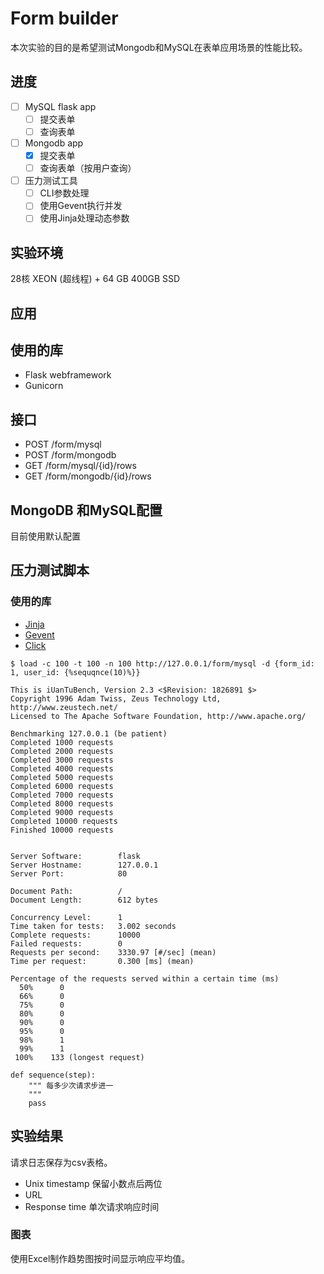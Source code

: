 # Form builder

本次实验的目的是希望测试Mongodb和MySQL在表单应用场景的性能比较。

## 进度

- [ ] MySQL flask app
   - [ ] 提交表单
   - [ ] 查询表单
- [ ] Mongodb app
   - [x] 提交表单
   - [ ] 查询表单（按用户查询） 
- [ ] 压力测试工具
   - [ ] CLI参数处理
   - [ ] 使用Gevent执行并发
   - [ ] 使用Jinja处理动态参数

## 实验环境

28核 XEON (超线程) + 64 GB 400GB SSD

## 应用

## 使用的库

- Flask webframework
- Gunicorn

## 接口

- POST /form/mysql
- POST /form/mongodb
- GET /form/mysql/{id}/rows
- GET /form/mongodb/{id}/rows

## MongoDB 和MySQL配置

目前使用默认配置

## 压力测试脚本

### 使用的库

- [Jinja](https://jinja.palletsprojects.com)
- [Gevent](http://www.gevent.org/intro.html)
- [Click](https://click.palletsprojects.com/en/7.x/)

```shell
$ load -c 100 -t 100 -n 100 http://127.0.0.1/form/mysql -d {form_id: 1, user_id: {%sequqnce(10)%}}

This is iUanTuBench, Version 2.3 <$Revision: 1826891 $>
Copyright 1996 Adam Twiss, Zeus Technology Ltd, http://www.zeustech.net/
Licensed to The Apache Software Foundation, http://www.apache.org/

Benchmarking 127.0.0.1 (be patient)
Completed 1000 requests
Completed 2000 requests
Completed 3000 requests
Completed 4000 requests
Completed 5000 requests
Completed 6000 requests
Completed 7000 requests
Completed 8000 requests
Completed 9000 requests
Completed 10000 requests
Finished 10000 requests


Server Software:        flask
Server Hostname:        127.0.0.1
Server Port:            80

Document Path:          /
Document Length:        612 bytes

Concurrency Level:      1
Time taken for tests:   3.002 seconds
Complete requests:      10000
Failed requests:        0
Requests per second:    3330.97 [#/sec] (mean)
Time per request:       0.300 [ms] (mean)

Percentage of the requests served within a certain time (ms)
  50%      0
  66%      0
  75%      0
  80%      0
  90%      0
  95%      0
  98%      1
  99%      1
 100%    133 (longest request)
```

```
def sequence(step):
    """ 每多少次请求步进一
    """
    pass
```

## 实验结果

请求日志保存为csv表格。

- Unix timestamp 保留小数点后两位
- URL 
- Response time 单次请求响应时间

### 图表

使用Excel制作趋势图按时间显示响应平均值。
